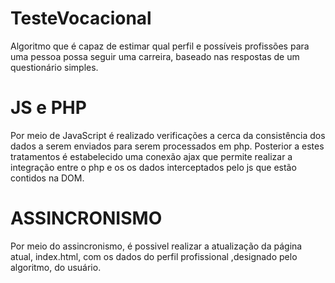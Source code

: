 # TesteVocacional
Algoritmo que é capaz de estimar qual perfil e possíveis profissões para uma pessoa possa seguir uma carreira, 
baseado nas respostas de um questionário simples.

# JS e PHP
Por meio de JavaScript é realizado verificações a cerca da consistência dos dados a serem enviados para serem processados em php.
Posterior a estes tratamentos é estabelecido uma conexão ajax que permite realizar a integração entre o php e os os dados interceptados pelo js 
que estão contidos na DOM.

# ASSINCRONISMO
Por meio do assincronismo, é possivel realizar a atualização da página atual, index.html, com os dados do perfil profissional
,designado pelo algoritmo, do usuário.
